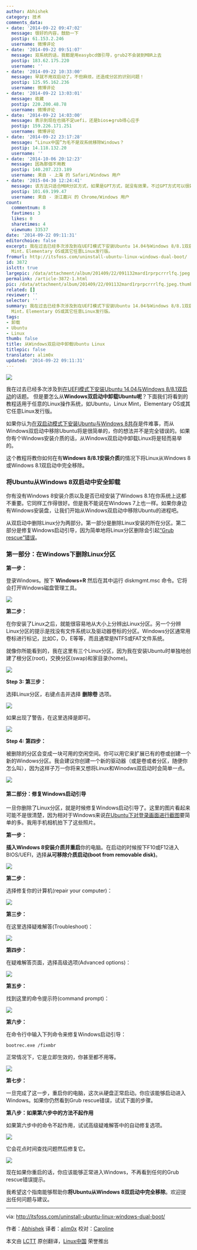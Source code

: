 ```yaml
---
author: Abhishek
category: 技术
comments_data:
- date: '2014-09-22 09:47:02'
  message: 很好的内容，鼓励一下
  postip: 61.153.2.246
  username: 微博评论
- date: '2014-09-22 09:51:07'
  message: 双系统的话，我都是用easybcd做引导，grub2不会装到MBR上去
  postip: 183.62.175.220
  username: ''
- date: '2014-09-22 10:33:00'
  message: 早就不用双启动了。不但麻烦，还造成分区的识别问题！
  postip: 125.95.162.236
  username: 微博评论
- date: '2014-09-22 13:03:01'
  message: 收藏
  postip: 220.200.48.78
  username: 微博评论
- date: '2014-09-22 14:03:00'
  message: 表示到现在也搞不定uefi，还是bios➕grub得心应手
  postip: 159.226.171.251
  username: 微博评论
- date: '2014-09-22 23:17:28'
  message: “Linux中国”为毛不是双系统移除Windows？
  postip: 14.118.132.20
  username: ''
- date: '2014-10-06 20:12:23'
  message: 因為那個不用教
  postip: 140.207.223.189
  username: 来自 - 上海 的 Safari/Windows 用户
- date: '2015-04-30 12:24:41'
  message: 该方法只适合MBR分区方式，如果是GPT方式，就没有效果，不过GPT方式可以很好的修复，linux的入口可以使用EasyUEFI去除
  postip: 101.69.199.47
  username: 来自 - 浙江嘉兴 的 Chrome/Windows 用户
count:
  commentnum: 8
  favtimes: 3
  likes: 0
  sharetimes: 4
  viewnum: 33537
date: '2014-09-22 09:11:31'
editorchoice: false
excerpt: 我在过去已经多次涉及到在UEFI模式下安装Ubuntu 14.04与Windows 8/8.1双启动的话题。 但是要怎么从Windows双启动中卸载Ubuntu呢？下面我们将看到的教程适用于任意的Linux操作系统，如Ubuntu，Linux
  Mint，Elementary OS或其它任意Linux发行版。
fromurl: http://itsfoss.com/uninstall-ubuntu-linux-windows-dual-boot/
id: 3872
islctt: true
largepic: /data/attachment/album/201409/22/091132mard1rprpcrrrlfq.jpeg
permalink: /article-3872-1.html
pic: /data/attachment/album/201409/22/091132mard1rprpcrrrlfq.jpeg.thumb.jpg
related: []
reviewer: ''
selector: ''
summary: 我在过去已经多次涉及到在UEFI模式下安装Ubuntu 14.04与Windows 8/8.1双启动的话题。 但是要怎么从Windows双启动中卸载Ubuntu呢？下面我们将看到的教程适用于任意的Linux操作系统，如Ubuntu，Linux
  Mint，Elementary OS或其它任意Linux发行版。
tags:
- 卸载
- Ubuntu
- Linux
thumb: false
title: 从Windows双启动中卸载Ubuntu Linux
titlepic: false
translator: alim0x
updated: '2014-09-22 09:11:31'
---
```


[![](https://camo.githubusercontent.com/0e114630dce10604d579e743e9847f034a0bd70f/687474703a2f2f697473666f73732e697473666f73732e6e6574646e612d63646e2e636f6d2f77702d636f6e74656e742f75706c6f6164732f323031342f30392f47756964655f556e696e7374616c6c5f5562756e74755f57696e646f77735f6475616c5f426f6f742e6a706567)](https://camo.githubusercontent.com/0e114630dce10604d579e743e9847f034a0bd70f/687474703a2f2f697473666f73732e697473666f73732e6e6574646e612d63646e2e636f6d2f77702d636f6e74656e742f75706c6f6164732f323031342f30392f47756964655f556e696e7374616c6c5f5562756e74755f57696e646f77735f6475616c5f426f6f742e6a706567)


我在过去已经多次涉及到[在UEFI模式下安装Ubuntu 14.04与Windows 8/8.1双启动](http://linux.cn/article-3178-1.html)的话题。 但是要怎么从**Windows双启动中卸载Ubuntu呢**？下面我们将看到的教程适用于任意的Linux操作系统，如Ubuntu，Linux Mint，Elementary OS或其它任意Linux发行版。


如果你认为[在双启动模式下安装Ubuntu与Windows 8共存](http://itsfoss.com/install-ubuntu-dual-boot-mode-windows/)是件难事，而从Windows双启动中移除Ubuntu将是很简单的，你的想法并不是完全错误的。如果你有个Windows安装介质的话，从Windows双启动中卸载Linux将是轻而易举的。


这个教程将教你如何在有**Windows 8/8.1安装介质**的情况下将Linux从Windows 8或Windows 8.1双启动中完全移除。


### 将Ubuntu从Windows 8双启动中安全卸载


你有没有Windows 8安装介质以及是否已经安装了Windows 8.1在你系统上这都不重要。它同样工作得很好。但是我不能说在Windows 7上也一样。如果你身边有Windows安装盘，让我们开始从Windows双启动中移除Ubuntu的进程吧。


从双启动中删除Linux分为两部分。第一部分是删除Linux安装的所在分区。第二部分是修复Windows启动引导，因为简单地将Linux分区删除会引起[“Grub rescue”错误](http://itsfoss.com/solve-error-partition-grub-rescue-ubuntu-linux/)。


### 第一部分：在Windows下删除Linux分区


**第一步：**


登录Windows。按下 **Windows+R** 然后在其中运行 diskmgmt.msc 命令。它将会打开Windows磁盘管理工具。


[![](https://camo.githubusercontent.com/2bfac513f81afeef8560a2a74bdf2a1fda5e440b/687474703a2f2f697473666f73732e697473666f73732e6e6574646e612d63646e2e636f6d2f77702d636f6e74656e742f75706c6f6164732f323031342f30392f4469736b5f4d676d742e6a7067)](https://camo.githubusercontent.com/2bfac513f81afeef8560a2a74bdf2a1fda5e440b/687474703a2f2f697473666f73732e697473666f73732e6e6574646e612d63646e2e636f6d2f77702d636f6e74656e742f75706c6f6164732f323031342f30392f4469736b5f4d676d742e6a7067)


**第二步：**


在你安装了Linux之后，就能很容易地从大小上分辨出Linux分区。另一个分辨Linux分区的提示是找没有文件系统以及驱动器卷标的分区。Windows分区通常用卷标进行标记，比如C，D，E等等，而且通常是NTFS或FAT文件系统。


就像你所能看到的，我在这里有三个Linux分区，因为我在安装Ubuntu时单独地创建了根分区(root)，交换分区(swap)和家目录(home)。


[![](https://camo.githubusercontent.com/1216d02c31f03700a878bf6faa7e7a028c2b10fa/687474703a2f2f697473666f73732e697473666f73732e6e6574646e612d63646e2e636f6d2f77702d636f6e74656e742f75706c6f6164732f323031342f30392f556e696e7374616c6c5f4c696e75785f46726f6d5f57496e646f77735f4475616c5f426f6f742e6a7067)](https://camo.githubusercontent.com/1216d02c31f03700a878bf6faa7e7a028c2b10fa/687474703a2f2f697473666f73732e697473666f73732e6e6574646e612d63646e2e636f6d2f77702d636f6e74656e742f75706c6f6164732f323031342f30392f556e696e7374616c6c5f4c696e75785f46726f6d5f57496e646f77735f4475616c5f426f6f742e6a7067)


**Step 3:** **第三步：**


选择Linux分区，右键点击并选择 **删除卷** 选项。


[![](https://camo.githubusercontent.com/4bb69033602c7ce9fb9f32cfe8caccfff001eda6/687474703a2f2f697473666f73732e697473666f73732e6e6574646e612d63646e2e636f6d2f77702d636f6e74656e742f75706c6f6164732f323031342f30392f556e696e7374616c6c5f4c696e75785f46726f6d5f57496e646f77735f4475616c5f426f6f745f312e6a7067)](https://camo.githubusercontent.com/4bb69033602c7ce9fb9f32cfe8caccfff001eda6/687474703a2f2f697473666f73732e697473666f73732e6e6574646e612d63646e2e636f6d2f77702d636f6e74656e742f75706c6f6164732f323031342f30392f556e696e7374616c6c5f4c696e75785f46726f6d5f57496e646f77735f4475616c5f426f6f745f312e6a7067)


如果出现了警告，在这里选择是即可。


[![](https://camo.githubusercontent.com/178cb4713423137f1c5fe19a9d7dc250b32fd639/687474703a2f2f697473666f73732e697473666f73732e6e6574646e612d63646e2e636f6d2f77702d636f6e74656e742f75706c6f6164732f323031342f30392f556e696e7374616c6c5f4c696e75785f46726f6d5f57496e646f77735f4475616c5f426f6f745f322e6a7067)](https://camo.githubusercontent.com/178cb4713423137f1c5fe19a9d7dc250b32fd639/687474703a2f2f697473666f73732e697473666f73732e6e6574646e612d63646e2e636f6d2f77702d636f6e74656e742f75706c6f6164732f323031342f30392f556e696e7374616c6c5f4c696e75785f46726f6d5f57496e646f77735f4475616c5f426f6f745f322e6a7067)


**Step 4:** **第四步：**


被删除的分区会变成一块可用的空闲空间。你可以用它来扩展已有的卷或创建一个新的Windows分区。我会建议你创建一个新的驱动器（或是卷或者分区，随便你怎么叫），因为这样子万一你将来又想将Linux和Winodws双启动时会简单一点。


[![](https://camo.githubusercontent.com/b474ecbd96b35bc6fe08012f6fb8d76dd37c2d62/687474703a2f2f697473666f73732e697473666f73732e6e6574646e612d63646e2e636f6d2f77702d636f6e74656e742f75706c6f6164732f323031342f30392f556e696e7374616c6c5f4c696e75785f46726f6d5f57496e646f77735f4475616c5f426f6f745f332e6a7067)](https://camo.githubusercontent.com/b474ecbd96b35bc6fe08012f6fb8d76dd37c2d62/687474703a2f2f697473666f73732e697473666f73732e6e6574646e612d63646e2e636f6d2f77702d636f6e74656e742f75706c6f6164732f323031342f30392f556e696e7374616c6c5f4c696e75785f46726f6d5f57496e646f77735f4475616c5f426f6f745f332e6a7067)


#### 第二部分：修复Windows启动引导


一旦你删除了Linux分区，就是时候修复Windows启动引导了。这里的图片看起来可能不是很清楚，因为相对于Windows来说[在Ubuntu下对登录画面进行截图](http://itsfoss.com/screenshot-login-screen-ubuntu-linux/)要简单的多。我用手机相机拍下了这些照片。


**第一步：**


**插入Windows 8安装介质并重启**你的电脑。在启动的时候按下F10或F12进入BIOS/UEFI，选择**从可移除介质启动(boot from removable disk)**。


[![](https://camo.githubusercontent.com/9156e96723b1b5231688314a4af7493d37f0f306/687474703a2f2f697473666f73732e697473666f73732e6e6574646e612d63646e2e636f6d2f77702d636f6e74656e742f75706c6f6164732f323031342f30392f556e696e7374616c6c5f4c696e75785f57696e646f77735f4475616c626f6f745f312e6a7067)](https://camo.githubusercontent.com/9156e96723b1b5231688314a4af7493d37f0f306/687474703a2f2f697473666f73732e697473666f73732e6e6574646e612d63646e2e636f6d2f77702d636f6e74656e742f75706c6f6164732f323031342f30392f556e696e7374616c6c5f4c696e75785f57696e646f77735f4475616c626f6f745f312e6a7067)


**第二步：**


选择修复你的计算机(repair your computer)：


[![](https://camo.githubusercontent.com/3bb4dae913dd4d7791dbc69379da1e28c9b8f96b/687474703a2f2f697473666f73732e697473666f73732e6e6574646e612d63646e2e636f6d2f77702d636f6e74656e742f75706c6f6164732f323031342f30392f556e696e7374616c6c5f4c696e75785f57696e646f77735f4475616c626f6f745f332e6a7067)](https://camo.githubusercontent.com/3bb4dae913dd4d7791dbc69379da1e28c9b8f96b/687474703a2f2f697473666f73732e697473666f73732e6e6574646e612d63646e2e636f6d2f77702d636f6e74656e742f75706c6f6164732f323031342f30392f556e696e7374616c6c5f4c696e75785f57696e646f77735f4475616c626f6f745f332e6a7067)


**第三步：**


在这里选择疑难解答(Troubleshoot)：


[![](https://camo.githubusercontent.com/e08de1a573d3a96914c56fba7d46f82e59dd84fa/687474703a2f2f697473666f73732e697473666f73732e6e6574646e612d63646e2e636f6d2f77702d636f6e74656e742f75706c6f6164732f323031342f30392f556e696e7374616c6c5f4c696e75785f57696e646f77735f4475616c626f6f745f322e6a7067)](https://camo.githubusercontent.com/e08de1a573d3a96914c56fba7d46f82e59dd84fa/687474703a2f2f697473666f73732e697473666f73732e6e6574646e612d63646e2e636f6d2f77702d636f6e74656e742f75706c6f6164732f323031342f30392f556e696e7374616c6c5f4c696e75785f57696e646f77735f4475616c626f6f745f322e6a7067)


**第四步：**


在疑难解答页面，选择高级选项(Advanced options)：


[![](https://camo.githubusercontent.com/47f7e5524a4bbea073788d24a5abe43b8d07b58a/687474703a2f2f697473666f73732e697473666f73732e6e6574646e612d63646e2e636f6d2f77702d636f6e74656e742f75706c6f6164732f323031342f30392f556e696e7374616c6c5f4c696e75785f57696e646f77735f4475616c626f6f745f342e6a7067)](https://camo.githubusercontent.com/47f7e5524a4bbea073788d24a5abe43b8d07b58a/687474703a2f2f697473666f73732e697473666f73732e6e6574646e612d63646e2e636f6d2f77702d636f6e74656e742f75706c6f6164732f323031342f30392f556e696e7374616c6c5f4c696e75785f57696e646f77735f4475616c626f6f745f342e6a7067)


**第五步：**


找到这里的命令提示符(command prompt)：


[![](https://camo.githubusercontent.com/1fc3ab8b666a6c6cdfc934e6a73bcb3bec5e419c/687474703a2f2f697473666f73732e697473666f73732e6e6574646e612d63646e2e636f6d2f77702d636f6e74656e742f75706c6f6164732f323031342f30392f556e696e7374616c6c5f4c696e75785f57696e646f77735f4475616c626f6f745f362e6a7067)](https://camo.githubusercontent.com/1fc3ab8b666a6c6cdfc934e6a73bcb3bec5e419c/687474703a2f2f697473666f73732e697473666f73732e6e6574646e612d63646e2e636f6d2f77702d636f6e74656e742f75706c6f6164732f323031342f30392f556e696e7374616c6c5f4c696e75785f57696e646f77735f4475616c626f6f745f362e6a7067)


**第六步：**


在命令行中输入下列命令来修复Windows启动引导：



```
bootrec.exe /fixmbr

```

正常情况下，它是立即生效的，你甚至都不用等。


[![](https://camo.githubusercontent.com/50a21cdab0946dc1375988efdf919f523393cc9d/687474703a2f2f697473666f73732e697473666f73732e6e6574646e612d63646e2e636f6d2f77702d636f6e74656e742f75706c6f6164732f323031342f30392f556e696e7374616c6c5f4c696e75785f57696e646f77735f4475616c626f6f745f352e6a7067)](https://camo.githubusercontent.com/50a21cdab0946dc1375988efdf919f523393cc9d/687474703a2f2f697473666f73732e697473666f73732e6e6574646e612d63646e2e636f6d2f77702d636f6e74656e742f75706c6f6164732f323031342f30392f556e696e7374616c6c5f4c696e75785f57696e646f77735f4475616c626f6f745f352e6a7067)


**第七步：**


一旦完成了这一步，重启你的电脑，这次从硬盘正常启动。你应该能够启动进入Windows。如果你仍然看到Grub rescue错误，试试下面的步骤。


**第八步：如果第六步中的方法不起作用**


如果第六步中的命令不起作用，试试高级疑难解答中的自动修复选项。


[![](https://camo.githubusercontent.com/4faa51a1a7347081715d90009d12a225c340f67f/687474703a2f2f697473666f73732e697473666f73732e6e6574646e612d63646e2e636f6d2f77702d636f6e74656e742f75706c6f6164732f323031342f30392f556e696e7374616c6c5f4c696e75785f57696e646f77735f4475616c626f6f745f382e6a7067)](https://camo.githubusercontent.com/4faa51a1a7347081715d90009d12a225c340f67f/687474703a2f2f697473666f73732e697473666f73732e6e6574646e612d63646e2e636f6d2f77702d636f6e74656e742f75706c6f6164732f323031342f30392f556e696e7374616c6c5f4c696e75785f57696e646f77735f4475616c626f6f745f382e6a7067)


它会花点时间查找问题然后修复它。


[![](https://camo.githubusercontent.com/45c6085d5f82ecf6c183161cde63d2f5a20cf1bf/687474703a2f2f697473666f73732e697473666f73732e6e6574646e612d63646e2e636f6d2f77702d636f6e74656e742f75706c6f6164732f323031342f30392f556e696e7374616c6c5f4c696e75785f57696e646f77735f4475616c626f6f745f372e6a7067)](https://camo.githubusercontent.com/45c6085d5f82ecf6c183161cde63d2f5a20cf1bf/687474703a2f2f697473666f73732e697473666f73732e6e6574646e612d63646e2e636f6d2f77702d636f6e74656e742f75706c6f6164732f323031342f30392f556e696e7374616c6c5f4c696e75785f57696e646f77735f4475616c626f6f745f372e6a7067)


现在如果你重启的话，你应该能够正常进入Windows，不再看到任何的Grub rescue错误提示。


我希望这个指南能够帮助你**将Ubuntu从Windows 8双启动中完全移除**。欢迎提出任何问题与建议。




---


via: <http://itsfoss.com/uninstall-ubuntu-linux-windows-dual-boot/>


作者：[Abhishek](http://itsfoss.com/author/Abhishek/) 译者：[alim0x](https://github.com/alim0x) 校对：[Caroline](https://github.com/carolinewuyan)


本文由 [LCTT](https://github.com/LCTT/TranslateProject) 原创翻译，[Linux中国](http://linux.cn/) 荣誉推出